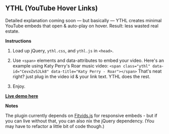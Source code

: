 ## YTHL (YouTube Hover Links)

Detailed explanation coming soon &mdash; but basically &mdash; YTHL creates minimal YouTube embeds that open & auto-play on hover. Result: less wasted real estate.

**Instructions**

1. Load up jQuery, `ythl.css`, and  `ythl.js` in `<head>`.

2. Use `<span>` elements and data-attributes to embed your video. Here's an example using Katy Perry's Roar music video: `<span class="ythl" data-id="CevxZvSJLk8" data-title="Katy Perry - Roar"></span>` That's neat right? just plug in the video id & your link text. YTHL does the rest.

3. Enjoy.

**[Live demo here]()**

**Notes**

The plugin currently depends on  [Fitvids.js](https://github.com/davatron5000/FitVids.js) for responsive embeds - but if you can live without that, you can also nix the jQuery dependency. (You may have to refactor a little bit of code though.)
